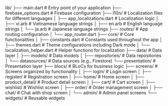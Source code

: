 lib/
├── main.dart # Entry point of your application
├── firebase_options.dart # Firebase configuration
├── l10n/ # Localization files for different languages
│ ├── app_localizations.dart # Localization logic
│ ├── vi.arb # Vietnamese language strings
│ ├── en.arb # English language strings
│ └── ja.arb # Japanese language strings
├── routes/ # App routing configuration
│ └── app_router.dart
├── core/ # Core functionalities
│ ├── constants.dart # Constants used throughout the app
│ ├── themes.dart # Theme configurations including Dark mode
│ └── localization_helper.dart # Helper functions for localization
├── data/ # Data layer
│ ├── models/ # Data models
│ ├── repositories/ # Data repositories
│ └── datasources/ # Data sources (e.g., Firestore)
└── presentation/ # Presentation layer
├── blocs/ # BLoCs for business logic
├── screens/ # Screens organized by functionality
│ ├── login/ # Login screen
│ ├── register/ # Registration screen
│ ├── home/ # Home screen
│ ├── product_detail/ # Product detail screen
│ ├── cart/ # Cart screen
│ ├── wishlist/ # Wishlist screen
│ ├── order/ # Order management screen
│ ├── chat/ # Chat with shop screen
│ └── admin/ # Admin panel screens
└── widgets/ # Reusable widgets
